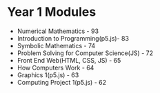 # Year 1 Modules
* Numerical Mathematics - 93
* Introduction to Programming(p5.js)- 83
* Symbolic Mathematics - 74
* Problem Solving for Computer Science(JS) - 72
* Front End Web(HTML, CSS, JS) - 65
* How Computers Work - 64
* Graphics 1(p5.js) - 63
* Computing Project 1(p5.js) - 62
